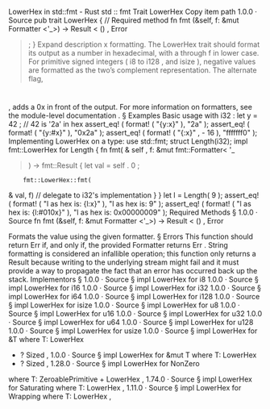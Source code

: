 LowerHex in std::fmt - Rust
std
::
fmt
Trait
LowerHex
Copy item path
1.0.0
·
Source
pub trait LowerHex {
    // Required method
    fn
fmt
(&self, f: &mut
Formatter
<'_>) ->
Result
<
()
,
Error
>;
}
Expand description
x
formatting.
The
LowerHex
trait should format its output as a number in hexadecimal, with
a
through
f
in lower case.
For primitive signed integers (
i8
to
i128
, and
isize
),
negative values are formatted as the two’s complement representation.
The alternate flag,
#
, adds a
0x
in front of the output.
For more information on formatters, see
the module-level documentation
.
§
Examples
Basic usage with
i32
:
let
y =
42
;
// 42 is '2a' in hex
assert_eq!
(
format!
(
"{y:x}"
),
"2a"
);
assert_eq!
(
format!
(
"{y:#x}"
),
"0x2a"
);
assert_eq!
(
format!
(
"{:x}"
, -
16
),
"fffffff0"
);
Implementing
LowerHex
on a type:
use
std::fmt;
struct
Length(i32);
impl
fmt::LowerHex
for
Length {
fn
fmt(
&
self
, f:
&mut
fmt::Formatter<
'_
>) -> fmt::Result {
let
val =
self
.
0
;

        fmt::LowerHex::fmt(
&
val, f)
// delegate to i32's implementation
}
}
let
l = Length(
9
);
assert_eq!
(
format!
(
"l as hex is: {l:x}"
),
"l as hex is: 9"
);
assert_eq!
(
format!
(
"l as hex is: {l:#010x}"
),
"l as hex is: 0x00000009"
);
Required Methods
§
1.0.0
·
Source
fn
fmt
(&self, f: &mut
Formatter
<'_>) ->
Result
<
()
,
Error
>
Formats the value using the given formatter.
§
Errors
This function should return
Err
if, and only if, the provided
Formatter
returns
Err
.
String formatting is considered an infallible operation; this function only
returns a
Result
because writing to the underlying stream might fail and it must
provide a way to propagate the fact that an error has occurred back up the stack.
Implementors
§
1.0.0
·
Source
§
impl
LowerHex
for
i8
1.0.0
·
Source
§
impl
LowerHex
for
i16
1.0.0
·
Source
§
impl
LowerHex
for
i32
1.0.0
·
Source
§
impl
LowerHex
for
i64
1.0.0
·
Source
§
impl
LowerHex
for
i128
1.0.0
·
Source
§
impl
LowerHex
for
isize
1.0.0
·
Source
§
impl
LowerHex
for
u8
1.0.0
·
Source
§
impl
LowerHex
for
u16
1.0.0
·
Source
§
impl
LowerHex
for
u32
1.0.0
·
Source
§
impl
LowerHex
for
u64
1.0.0
·
Source
§
impl
LowerHex
for
u128
1.0.0
·
Source
§
impl
LowerHex
for
usize
1.0.0
·
Source
§
impl<T>
LowerHex
for
&T
where
    T:
LowerHex
+ ?
Sized
,
1.0.0
·
Source
§
impl<T>
LowerHex
for
&mut T
where
    T:
LowerHex
+ ?
Sized
,
1.28.0
·
Source
§
impl<T>
LowerHex
for
NonZero
<T>
where
    T:
ZeroablePrimitive
+
LowerHex
,
1.74.0
·
Source
§
impl<T>
LowerHex
for
Saturating
<T>
where
    T:
LowerHex
,
1.11.0
·
Source
§
impl<T>
LowerHex
for
Wrapping
<T>
where
    T:
LowerHex
,